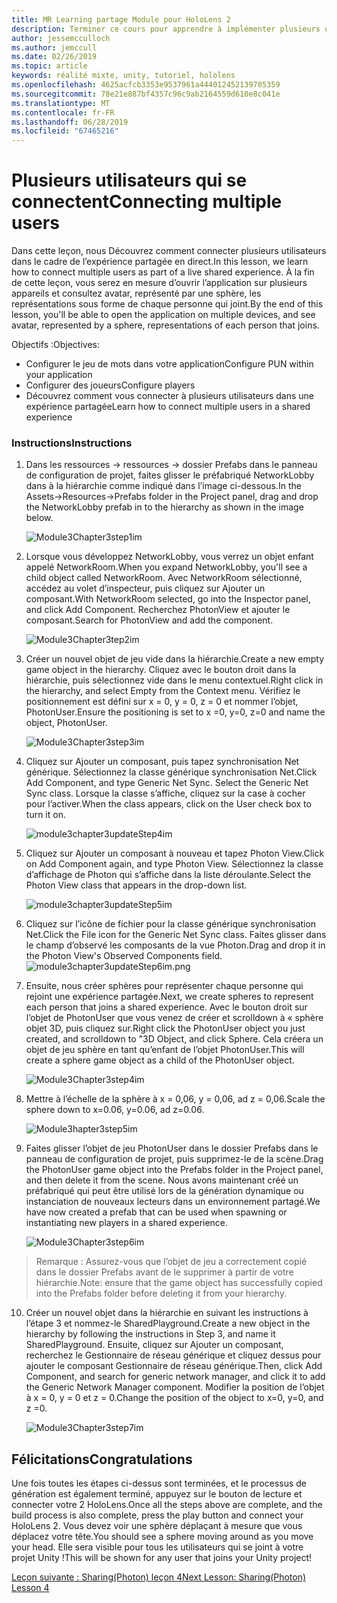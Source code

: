 ```yaml
---
title: MR Learning partage Module pour HoloLens 2
description: Terminer ce cours pour apprendre à implémenter plusieurs utilisateurs les expériences partagées au sein d’une application de HoloLens 2.
author: jessemcculloch
ms.author: jemccull
ms.date: 02/26/2019
ms.topic: article
keywords: réalité mixte, unity, tutoriel, hololens
ms.openlocfilehash: 4625acfcb3353e9537961a444012452139705359
ms.sourcegitcommit: 78e21e887bf4357c96c9ab2164559d610e8c041e
ms.translationtype: MT
ms.contentlocale: fr-FR
ms.lasthandoff: 06/28/2019
ms.locfileid: "67465216"
---
```

# <a name="connecting-multiple-users"></a><span data-ttu-id="d72d9-104">**Plusieurs utilisateurs qui se connectent**</span><span class="sxs-lookup"><span data-stu-id="d72d9-104">**Connecting multiple users**</span></span> 

<span data-ttu-id="d72d9-105">Dans cette leçon, nous Découvrez comment connecter plusieurs utilisateurs dans le cadre de l’expérience partagée en direct.</span><span class="sxs-lookup"><span data-stu-id="d72d9-105">In this lesson, we learn how to connect multiple users as part of a live shared experience.</span></span> <span data-ttu-id="d72d9-106">À la fin de cette leçon, vous serez en mesure d’ouvrir l’application sur plusieurs appareils et consultez avatar, représenté par une sphère, les représentations sous forme de chaque personne qui joint.</span><span class="sxs-lookup"><span data-stu-id="d72d9-106">By the end of this lesson, you'll be able to open the application on multiple devices, and see avatar, represented by a sphere, representations of each person that joins.</span></span> 

<span data-ttu-id="d72d9-107">Objectifs :</span><span class="sxs-lookup"><span data-stu-id="d72d9-107">Objectives:</span></span>

- <span data-ttu-id="d72d9-108">Configurer le jeu de mots dans votre application</span><span class="sxs-lookup"><span data-stu-id="d72d9-108">Configure PUN within your application</span></span>
- <span data-ttu-id="d72d9-109">Configurer des joueurs</span><span class="sxs-lookup"><span data-stu-id="d72d9-109">Configure players</span></span>
- <span data-ttu-id="d72d9-110">Découvrez comment vous connecter à plusieurs utilisateurs dans une expérience partagée</span><span class="sxs-lookup"><span data-stu-id="d72d9-110">Learn how to connect multiple users in a shared experience</span></span>

### <a name="instructions"></a><span data-ttu-id="d72d9-111">Instructions</span><span class="sxs-lookup"><span data-stu-id="d72d9-111">Instructions</span></span>

1. <span data-ttu-id="d72d9-112">Dans les ressources -> ressources -> dossier Prefabs dans le panneau de configuration de projet, faites glisser le préfabriqué NetworkLobby dans à la hiérarchie comme indiqué dans l’image ci-dessous.</span><span class="sxs-lookup"><span data-stu-id="d72d9-112">In the Assets->Resources->Prefabs folder in the Project panel, drag and drop the NetworkLobby prefab in to the hierarchy as shown in the image below.</span></span>


   ![Module3Chapter3step1im](images/module3chapter3step1im.PNG)

2. <span data-ttu-id="d72d9-114">Lorsque vous développez NetworkLobby, vous verrez un objet enfant appelé NetworkRoom.</span><span class="sxs-lookup"><span data-stu-id="d72d9-114">When you expand NetworkLobby, you'll see a child object called NetworkRoom.</span></span> <span data-ttu-id="d72d9-115">Avec NetworkRoom sélectionné, accédez au volet d’inspecteur, puis cliquez sur Ajouter un composant.</span><span class="sxs-lookup"><span data-stu-id="d72d9-115">With NetworkRoom selected, go into the Inspector panel, and click Add Component.</span></span> <span data-ttu-id="d72d9-116">Recherchez PhotonView et ajouter le composant.</span><span class="sxs-lookup"><span data-stu-id="d72d9-116">Search for PhotonView and add the component.</span></span>

   ![Module3Chapter3tep2im](images/module3chapter3step2im.PNG)

3. <span data-ttu-id="d72d9-118">Créer un nouvel objet de jeu vide dans la hiérarchie.</span><span class="sxs-lookup"><span data-stu-id="d72d9-118">Create a new empty game object in the hierarchy.</span></span> <span data-ttu-id="d72d9-119">Cliquez avec le bouton droit dans la hiérarchie, puis sélectionnez vide dans le menu contextuel.</span><span class="sxs-lookup"><span data-stu-id="d72d9-119">Right click in the hierarchy, and select Empty from the Context menu.</span></span> <span data-ttu-id="d72d9-120">Vérifiez le positionnement est défini sur x = 0, y = 0, z = 0 et nommer l’objet, PhotonUser.</span><span class="sxs-lookup"><span data-stu-id="d72d9-120">Ensure the positioning is set to x =0, y=0, z=0 and name the object, PhotonUser.</span></span>

   ![Module3Chapter3step3im](images/module3chapter3step3im.PNG)

4. <span data-ttu-id="d72d9-122">Cliquez sur Ajouter un composant, puis tapez synchronisation Net générique. Sélectionnez la classe générique synchronisation Net.</span><span class="sxs-lookup"><span data-stu-id="d72d9-122">Click Add Component, and type Generic Net Sync. Select the Generic Net Sync class.</span></span> <span data-ttu-id="d72d9-123">Lorsque la classe s’affiche, cliquez sur la case à cocher pour l’activer.</span><span class="sxs-lookup"><span data-stu-id="d72d9-123">When the class appears, click on the User check box to turn it on.</span></span> 

   ![module3chapter3updateStep4im](images/module3chapter3updateStep4im.png)

5. <span data-ttu-id="d72d9-125">Cliquez sur Ajouter un composant à nouveau et tapez Photon View.</span><span class="sxs-lookup"><span data-stu-id="d72d9-125">Click on Add Component again, and type Photon View.</span></span> <span data-ttu-id="d72d9-126">Sélectionnez la classe d’affichage de Photon qui s’affiche dans la liste déroulante.</span><span class="sxs-lookup"><span data-stu-id="d72d9-126">Select the Photon View class that appears in the drop-down list.</span></span>

   ![module3chapter3updateStep5im](images/module3chapter3updateStep5im.png)

6. <span data-ttu-id="d72d9-128">Cliquez sur l’icône de fichier pour la classe générique synchronisation Net.</span><span class="sxs-lookup"><span data-stu-id="d72d9-128">Click the File icon for the Generic Net Sync class.</span></span> <span data-ttu-id="d72d9-129">Faites glisser dans le champ d’observé les composants de la vue Photon.</span><span class="sxs-lookup"><span data-stu-id="d72d9-129">Drag and drop it in the Photon View's Observed Components field.</span></span> ![module3chapter3updateStep6im.png](images/module3chapter3updateStep6im.png) 

7. <span data-ttu-id="d72d9-131">Ensuite, nous créer sphères pour représenter chaque personne qui rejoint une expérience partagée.</span><span class="sxs-lookup"><span data-stu-id="d72d9-131">Next, we create spheres to represent each person that joins a shared experience.</span></span> <span data-ttu-id="d72d9-132">Avec le bouton droit sur l’objet de PhotonUser que vous venez de créer et scrolldown à « sphère objet 3D, puis cliquez sur.</span><span class="sxs-lookup"><span data-stu-id="d72d9-132">Right click the PhotonUser object you just created, and scrolldown to "3D Object, and click Sphere.</span></span> <span data-ttu-id="d72d9-133">Cela créera un objet de jeu sphère en tant qu’enfant de l’objet PhotonUser.</span><span class="sxs-lookup"><span data-stu-id="d72d9-133">This will create a sphere game object as a child of the PhotonUser object.</span></span>

   ![Module3Chapter3step4im](images/module3chapter3step4im.PNG)

8. <span data-ttu-id="d72d9-135">Mettre à l’échelle de la sphère à x = 0,06, y = 0,06, ad z = 0,06.</span><span class="sxs-lookup"><span data-stu-id="d72d9-135">Scale the sphere down to x=0.06, y=0.06, ad z=0.06.</span></span>

   ![Module3hapter3step5im](images/module3chapter3step5im.PNG)

9. <span data-ttu-id="d72d9-137">Faites glisser l’objet de jeu PhotonUser dans le dossier Prefabs dans le panneau de configuration de projet, puis supprimez-le de la scène.</span><span class="sxs-lookup"><span data-stu-id="d72d9-137">Drag the PhotonUser game object into the Prefabs folder in the Project panel, and then delete it from the scene.</span></span> <span data-ttu-id="d72d9-138">Nous avons maintenant créé un préfabriqué qui peut être utilisé lors de la génération dynamique ou instanciation de nouveaux lecteurs dans un environnement partagé.</span><span class="sxs-lookup"><span data-stu-id="d72d9-138">We have now created a prefab that can be used when spawning or instantiating new players in a shared experience.</span></span>

   ![Module3Chapter3step6im](images/module3chapter3step6im.PNG)

> <span data-ttu-id="d72d9-140">Remarque : Assurez-vous que l’objet de jeu a correctement copié dans le dossier Prefabs avant de le supprimer à partir de votre hiérarchie.</span><span class="sxs-lookup"><span data-stu-id="d72d9-140">Note: ensure that the game object has successfully copied into the Prefabs folder before deleting it from your hierarchy.</span></span>

10. <span data-ttu-id="d72d9-141">Créer un nouvel objet dans la hiérarchie en suivant les instructions à l’étape 3 et nommez-le SharedPlayground.</span><span class="sxs-lookup"><span data-stu-id="d72d9-141">Create a new object in the hierarchy by following the instructions in Step 3, and name it SharedPlayground.</span></span> <span data-ttu-id="d72d9-142">Ensuite, cliquez sur Ajouter un composant, recherchez le Gestionnaire de réseau générique et cliquez dessus pour ajouter le composant Gestionnaire de réseau générique.</span><span class="sxs-lookup"><span data-stu-id="d72d9-142">Then, click Add Component, and search for generic network manager, and click it to add the Generic Network Manager component.</span></span> <span data-ttu-id="d72d9-143">Modifier la position de l’objet à x = 0, y = 0 et z = 0.</span><span class="sxs-lookup"><span data-stu-id="d72d9-143">Change the position of the object to x=0, y=0, and z =0.</span></span>

    ![Module3Chapter3step7im](images/module3chapter3step7im.PNG)


## <a name="congratulations"></a><span data-ttu-id="d72d9-145">Félicitations</span><span class="sxs-lookup"><span data-stu-id="d72d9-145">Congratulations</span></span>

<span data-ttu-id="d72d9-146">Une fois toutes les étapes ci-dessus sont terminées, et le processus de génération est également terminé, appuyez sur le bouton de lecture et connecter votre 2 HoloLens.</span><span class="sxs-lookup"><span data-stu-id="d72d9-146">Once all the steps above are complete, and the build process is also complete, press the play button and connect your HoloLens 2.</span></span> <span data-ttu-id="d72d9-147">Vous devez voir une sphère déplaçant à mesure que vous déplacez votre tête.</span><span class="sxs-lookup"><span data-stu-id="d72d9-147">You should see a sphere moving around as you move your head.</span></span> <span data-ttu-id="d72d9-148">Elle sera visible pour tous les utilisateurs qui se joint à votre projet Unity !</span><span class="sxs-lookup"><span data-stu-id="d72d9-148">This will be shown for any user that joins your Unity project!</span></span>

<span data-ttu-id="d72d9-149">[Leçon suivante : Sharing(Photon) leçon 4](mrlearning-sharing(photon)-ch4.md)</span><span class="sxs-lookup"><span data-stu-id="d72d9-149">[Next Lesson: Sharing(Photon) Lesson 4](mrlearning-sharing(photon)-ch4.md)</span></span>

